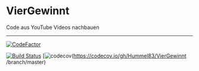 # VierGewinnt
Code aus YouTube Videos nachbauen

---
[![CodeFactor](https://www.codefactor.io/repository/github/hummel83/viergewinnt/badge/master)](https://www.codefactor.io/repository/github/hummel83/viergewinnt/overview/master)

[![Build Status](https://travis-ci.com/Hummel83/VierGewinnt.svg?branch=master)](https://travis-ci.com/Hummel83/VierGewinnt
)
[![codecov](https://codecov.io/gh/Hummel83/VierGewinnt/branch/master/graph/badge.svg)(https://codecov.io/gh/Hummel83/VierGewinnt
/branch/master)

